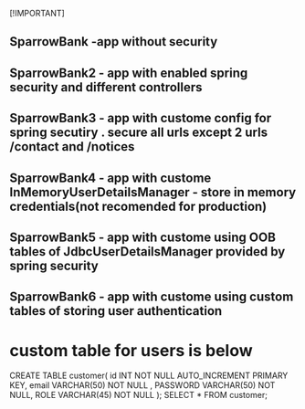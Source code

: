  [!IMPORTANT] </br>
## SparrowBank -app without security	</br>
## SparrowBank2 - app with enabled spring security and different controllers	</br>
## SparrowBank3 - app with custome config for spring secutiry . secure all urls except 2 urls /contact and /notices </br>
## SparrowBank4 - app with custome InMemoryUserDetailsManager - store in memory credentials(not recomended for production) </br>
## SparrowBank5 - app with custome using OOB tables of JdbcUserDetailsManager provided by spring security </br>
## SparrowBank6 - app with custome using custom tables of storing user authentication</br>
# custom table for users is below
 CREATE TABLE customer(
	id INT NOT NULL AUTO_INCREMENT PRIMARY KEY,
    email VARCHAR(50) NOT NULL ,
    PASSWORD VARCHAR(50) NOT NULL,
    ROLE VARCHAR(45) NOT NULL
);
SELECT * FROM customer;
